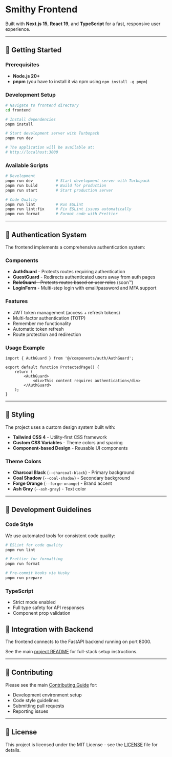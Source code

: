 # Smithy Frontend

Built with **Next.js 15**, **React 19**, and **TypeScript** for a fast, responsive user experience.

---

## 🚀 Getting Started

### Prerequisites

- **Node.js 20+**
- **pnpm** (you have to install it via npm using `npm install -g pnpm`)

### Development Setup

```bash
# Navigate to frontend directory
cd frontend

# Install dependencies
pnpm install

# Start development server with Turbopack
pnpm run dev

# The application will be available at:
# http://localhost:3000
```

### Available Scripts

```bash
# Development
pnpm run dev          # Start development server with Turbopack
pnpm run build        # Build for production
pnpm run start        # Start production server

# Code Quality
pnpm run lint         # Run ESLint
pnpm run lint:fix     # Fix ESLint issues automatically
pnpm run format       # Format code with Prettier
```

---

## 🔐 Authentication System

The frontend implements a comprehensive authentication system:

### Components

- **AuthGuard** - Protects routes requiring authentication
- **GuestGuard** - Redirects authenticated users away from auth pages
- ~~**RoleGuard** - Protects routes based on user roles~~ (soon™️)
- **LoginForm** - Multi-step login with email/password and MFA support

### Features

- JWT token management (access + refresh tokens)
- Multi-factor authentication (TOTP)
- Remember me functionality
- Automatic token refresh
- Route protection and redirection

### Usage Example

```tsx
import { AuthGuard } from '@/components/auth/AuthGuard';

export default function ProtectedPage() {
    return (
        <AuthGuard>
            <div>This content requires authentication</div>
        </AuthGuard>
    );
}
```

---

## 🎨 Styling

The project uses a custom design system built with:

- **Tailwind CSS 4** - Utility-first CSS framework
- **Custom CSS Variables** - Theme colors and spacing
- **Component-based Design** - Reusable UI components

### Theme Colors

- **Charcoal Black** (`--charcoal-black`) - Primary background
- **Coal Shadow** (`--coal-shadow`) - Secondary background
- **Forge Orange** (`--forge-orange`) - Brand accent
- **Ash Gray** (`--ash-gray`) - Text color

---

## 🧪 Development Guidelines

### Code Style

We use automated tools for consistent code quality:

```bash
# ESLint for code quality
pnpm run lint

# Prettier for formatting
pnpm run format

# Pre-commit hooks via Husky
pnpm run prepare
```

### TypeScript

- Strict mode enabled
- Full type safety for API responses
- Component prop validation

## 🔗 Integration with Backend

The frontend connects to the FastAPI backend running on port 8000.

See the main [project README](../README.md) for full-stack setup instructions.

---

## 📝 Contributing

Please see the main [Contributing Guide](../CONTRIBUTING.md) for:

- Development environment setup
- Code style guidelines
- Submitting pull requests
- Reporting issues

---

## 📄 License

This project is licensed under the MIT License - see the [LICENSE](../LICENSE) file for details.
